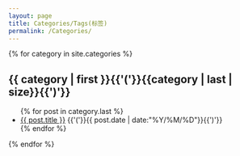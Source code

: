```yaml
---
layout: page
title: Categories/Tags(标签)
permalink: /Categories/
---
```


{% for category in site.categories %}
<h2>{{ category | first }}{{'('}}{{category | last | size}}{{')'}}</h2>
<ul class="arc-list">
    {% for post in category.last %}
        <li><a href="{{ post.url | relative_url }}">{{ post.title }}</a>
        {{'('}}{{ post.date | date:"%Y/%M/%D"}}{{')'}}</li>
    {% endfor %}
</ul>
{% endfor %}